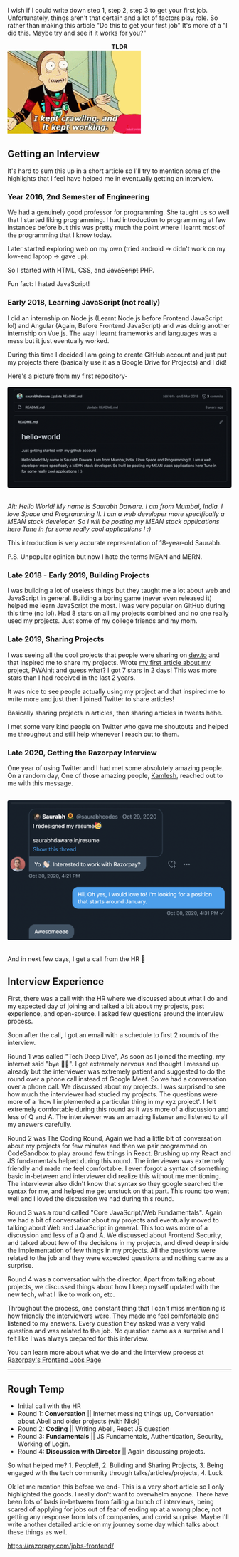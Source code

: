 <style>
    p > img {
        position: relative;
        left: 50%;
        transform: translateX(-50%);
        margin: 16px 0px;
        border-radius: 4px;
    }
</style>

I wish if I could write down step 1, step 2, step 3 to get your first job. Unfortunately, things aren't that certain and a lot of factors play role. So rather than making this article "Do this to get your first job" It's more of a "I did this. Maybe try and see if it works for you?" 

<center><b>TLDR</b></center>

<img alt="Jerry from Rick and Morty saying I kept crawling and it kept working" src="assets/tldrmeme.png" width="300" />

## Getting an Interview

It's hard to sum this up in a short article so I'll try to mention some of the highlights that I feel have helped me in eventually getting an interview.

### Year 2016, 2nd Semester of Engineering 

We had a genuinely good professor for programming. She taught us so well that I started liking programming. I had introduction to programming at few instances before but this was pretty much the point where I learnt most of the programming that I know today.

Later started exploring web on my own (tried android -> didn't work on my low-end laptop -> gave up). 

So I started with HTML, CSS, and <s>JavaScript</s> PHP. 

Fun fact: I hated JavaScript!

### Early 2018, Learning JavaScript (not really)

I did an internship on Node.js (Learnt Node.js before Frontend JavaScript lol) and Angular (Again, Before Frontend JavaScript) and was doing another internship on Vue.js. The way I learnt frameworks and languages was a mess but it just eventually worked. 

During this time I decided I am going to create GitHub account and just put my projects there (basically use it as a Google Drive for Projects) and I did!

Here's a picture from my first repository-
![](assets/hello-world-repo.png)

*Alt: Hello World! My name is Saurabh Daware. I am from Mumbai, India. I love Space and Programming !!. I am a web developer more specifically a MEAN stack developer. So I will be posting my MEAN stack applications here Tune in for some really cool applications ! :)*

This introduction is very accurate representation of 18-year-old Saurabh.

P.S. Unpopular opinion but now I hate the terms MEAN and MERN.

### Late 2018 - Early 2019, Building Projects

I was building a lot of useless things but they taught me a lot about web and JavaScript in general. Building a boring game (never even released it) helped me learn JavaScript the most. I was very popular on GitHub during this time (no lol). Had 8 stars on all my projects combined and no one really used my projects. Just some of my college friends and my mom.

### Late 2019, Sharing Projects

I was seeing all the cool projects that people were sharing on [dev.to](https://dev.to) and that inspired me to share my projects. Wrote [my first article about my project, PWAinit](https://dev.to/saurabhdaware/turn-existing-website-to-pwa-in-1-minute-using-pwainit-8do) and guess what? I got 7 stars in 2 days! This was more stars than I had received in the last 2 years.

It was nice to see people actually using my project and that inspired me to write more and just then I joined Twitter to share articles!

Basically sharing projects in articles, then sharing articles in tweets hehe.

I met some very kind people on Twitter who gave me shoutouts and helped me throughout and still help whenever I reach out to them.


### Late 2020, Getting the Razorpay Interview

One year of using Twitter and I had met some absolutely amazing people. On a random day, One of those amazing people, [Kamlesh](https://twitter.com/_kamlesh_), reached out to me with this message.

![Kamlesh: Yo! interested to work with Razorpay? Saurabh: Hi, oh yes I would love to! I am looking for a position that starts round January](assets/kamleshdm.png)

And in next few days, I get a call from the HR 🎉

## Interview Experience

First, there was a call with the HR where we discussed about what I do and my expected day of joining and talked a bit about my projects, past experience, and open-source. I asked few questions around the interview process. 

Soon after the call, I got an email with a schedule to first 2 rounds of the interview.

Round 1 was called "Tech Deep Dive", As soon as I joined the meeting, my internet said "bye ✌🏼". I got extremely nervous and thought I messed up already but the interviewer was extremely patient and suggested to do the round over a phone call instead of Google Meet. So we had a conversation over a phone call. We discussed about my projects. I was surprised to see how much the interviewer had studied my projects. The questions were more of a 'how I implemented a particular thing in my xyz project'. I felt extremely comfortable during this round as it was more of a discussion and less of Q and A. The interviewer was an amazing listener and listened to all my answers carefully. 

Round 2 was The Coding Round, Again we had a little bit of conversation about my projects for few minutes and then we pair programmed on CodeSandbox to play around few things in React. Brushing up my React and JS fundamentals helped during this round. The interviewer was extremely friendly and made me feel comfortable. I even forgot a syntax of something basic in-between and interviewer did realize this without me mentioning. The interviewer also didn't know that syntax so they google searched the syntax for me, and helped me get unstuck on that part. This round too went well and I loved the discussion we had during this round.

Round 3 was a round called "Core JavaScript/Web Fundamentals". Again we had a bit of conversation about my projects and eventually moved to talking about Web and JavaScript in general. This too was more of a discussion and less of a Q and A. We discussed about Frontend Security, and talked about few of the decisions in my projects, and dived deep inside the implementation of few things in my projects. All the questions were related to the job and they were expected questions and nothing came as a surprise.

Round 4 was a conversation with the director. Apart from talking about projects, we discussed things about how I keep myself updated with the new tech, what I like to work on, etc.

Throughout the process, one constant thing that I can't miss mentioning is how friendly the interviewers were. They made me feel comfortable and listened to my answers. Every question they asked was a very valid question and was related to the job. No question came as a surprise and I felt like I was always prepared for this interview. 

You can learn more about what we do and the interview process at [Razorpay's Frontend Jobs Page](https://razorpay.com/jobs-frontend/)

----

## Rough Temp


- Initial call with the HR
- Round 1: **Conversation** || Internet messing things up, Conversation about Abell and older projects (with Nick)
- Round 2: **Coding** || Writing Abell, React JS question
- Round 3: **Fundamentals** || JS Fundamentals, Authentication, Security, Working of Login.
- Round 4: **Discussion with Director** || Again discussing projects. 


So what helped me? 1. People!!, 2. Building and Sharing Projects, 3. Being engaged with the tech community through talks/articles/projects, 4. Luck

Ok let me mention this before we end- This is a very short article so I only highlighted the goods. I really don't want to overwhelm anyone. There have been lots of bads in-between from failing a bunch of interviews, being scared of applying for jobs out of fear of ending up at a wrong place, not getting any response from lots of companies, and covid surprise. Maybe I'll write another detailed article on my journey some day which talks about these things as well.


https://razorpay.com/jobs-frontend/